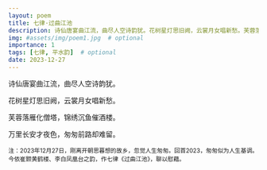 ```yaml
---
layout: poem
title: 七律·过曲江池
description: 诗仙唐宴曲江流，曲尽人空诗韵犹。花树星灯思旧阙，云裳月女唱新愁。芙蓉落雁化僧塔，锦绣沉鱼催酒楼。万里长安才夜色，匆匆前路却难留。
img: #assets/img/poem1.jpg  # optional
importance: 1
tags: [七律, 平水韵]  # optional
date: 2023-12-27
--- 
```


​诗仙唐宴曲江流，曲尽人空诗韵犹。

花树星灯思旧阙，云裳月女唱新愁。

芙蓉落雁化僧塔，锦绣沉鱼催酒楼。

万里长安才夜色，匆匆前路却难留。

<small>
注：2023年12月27日，刚离开朝思暮想的故乡，忽觉人生匆匆。回首2023，匆匆似为人生基调。今依崔颢黄鹤楼、李白凤凰台之韵，作七律《过曲江池》，聊以慰藉。
</small>